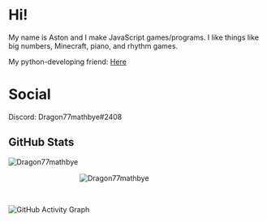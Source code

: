 # Hi!

My name is Aston and I make JavaScript games/programs. I like things like big numbers, Minecraft, piano, and rhythm games.

My python-developing friend: [Here](https://github.com/GooseterV)

# Social

Discord: Dragon77mathbye#2408

## GitHub Stats

<p align="left"><img align="left" src="https://github-readme-stats.vercel.app/api?username=Dragon77mathbye&show_icons=true&locale=en&layout=compact&theme=radical&count_private=true" alt="Dragon77mathbye" style="margin-bottom:25px;"/></p>

<p style="margin-top:25px;"><img align="center" src="https://github-readme-streak-stats.herokuapp.com?user=Dragon77mathbye&theme=jolly&hide_border=false&date_format=M%20j%5B%2C%20Y%5D&background=000000&border=DD1CB7&stroke=DD1CB7&fire=DD1CB7" alt="Dragon77mathbye" style="margin-top: 25px;"/></p>
 
<br />
 
![GitHub Activity Graph](https://activity-graph.herokuapp.com/graph?username=Dragon77mathbye&bg_color=000000&color=ff69b4&line=ff69b4&point=fff&area=true&hide_border=true)  
